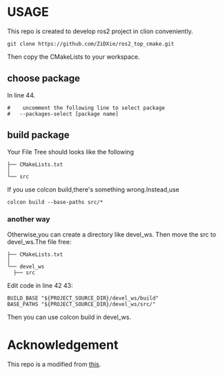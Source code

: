 # USAGE
This repo is created to develop ros2 project in clion conveniently.
```
git clone https://github.com/ZiDXie/ros2_top_cmake.git
```
Then copy the CMakeLists to your workspace.
## choose package
In line 44.
```
#    uncomment the following line to select package
#	--packages-select [package name]
```
## build package
Your File Tree should looks like the following
```
├── CMakeLists.txt
│   
└── src
```
If you use colcon build,there's something wrong.Instead,use
```
colcon build --base-paths src/*
```
### another way
Otherwise,you can create a directory like devel_ws.
Then move the src to devel_ws.The file free:
```
├── CMakeLists.txt
│   
└── devel_ws
  ├── src
```
Edit code in line 42 43:
```
BUILD_BASE "${PROJECT_SOURCE_DIR}/devel_ws/build"
BASE_PATHS "${PROJECT_SOURCE_DIR}/devel_ws/src/"
```
Then you can use colcon build in devel_ws.
# Acknowledgement
This repo is a modified from [this](https://gist.github.com/rotu/1eac858b808b82bbf1b475f515e91636).
